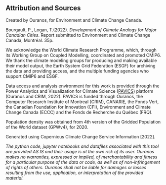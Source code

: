 ## Attribution and Sources

Created by Ouranos, for Environment and Climate Change Canada. 

Bourgault, P., Logan, T.(2022). _Development of Climate Analogs for Major Canadian Cities_. Report submitted to Environment and Climate Change Canada, Montréal. 35p.

We acknowledge the World Climate Research Programme, which, through its Working Group on Coupled Modelling, coordinated and promoted CMIP6. We thank the climate modeling groups for producing and making available their model output, the Earth System Grid Federation (ESGF) for archiving the data and providing access, and the multiple funding agencies who support CMIP6 and ESGF. 

Data access and analysis environment for this work is provided through the Power Analytics and Visualization  for  Climate  Science  ([PAVICS](https://pavics.ouranos.ca/))  platform  (Ouranos  and  CRIM, 2022). PAVICS  is funded  through  Ouranos, the  Computer  Research  Institute  of  Montreal  (CRIM), CANARIE, the Fonds  Vert, the  Canadian  Foundation  for  Innovation  (CFI), Environment and Climate Change Canada (ECCC) and the Fonds de Recherche du Québec (FRQ). 

Population density was obtained from 4th version of the Gridded Population of the World dataset (GPWv4), for 2020.

Generated using Copernicus Climate Change Service Information \[2022\].

_The python code, jupyter notebooks and datafiles associated with this tool are provided AS IS and their usage is at the own risk of its user. Ouranos makes no warranties, expressed or implied, of merchantability and fitness for a particular purpose of the data or code, as well as of non-infringement of rights  of  others. Ouranos shall not be liable for damages or losses resulting from the use, application, or interpretation of the provided material._
